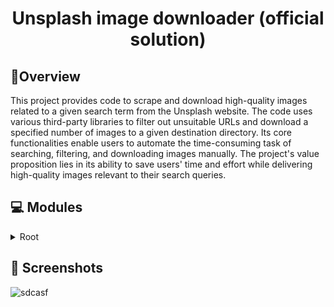 
<h1 align="center">
Unsplash image downloader (official solution)
</h1>

## 📍Overview

This project provides code to scrape and download high-quality images related to a given search term from the Unsplash website. The code uses various third-party libraries to filter out unsuitable URLs and download a specified number of images to a given destination directory. Its core functionalities enable users to automate the time-consuming task of searching, filtering, and downloading images manually. The project's value proposition lies in its ability to save users' time and effort while delivering high-quality images relevant to their search queries.

## 💻 Modules

<details closed><summary>Root</summary>

| File        | Summary                                                                                                                                                                                                                                                                                                                                                                                                                                                                                                                | Module      |
|:------------|:-----------------------------------------------------------------------------------------------------------------------------------------------------------------------------------------------------------------------------------------------------------------------------------------------------------------------------------------------------------------------------------------------------------------------------------------------------------------------------------------------------------------------|:------------|
| main.py     | The provided code snippet has three main functions. First, it retrieves a list of high-resolution images' URLs related to a given search term from the Unsplash website. Second, it filters out some unsuitable URLs from the retrieved ones. Finally, it downloads and saves a specified number of images to a given destination directory. The code heavily relies on third-party packages such as httpx and selectolax.parser and uses Python's logging module for informing the user about the process's progress. | main.py     |
| main_api.py | The provided code snippet allows for scraping and downloading images from Unsplash based on a given keyword and number of desired results. The code uses the httpx library to send API requests and retrieve JSON data, and includes functions for extracting image URLs, downloading images, and iterating through multiple pages of results.                                                                                                                                                                         | main_api.py |

</details>

## 📸 Screenshots

![sdcasf](official_solution/output.png)
